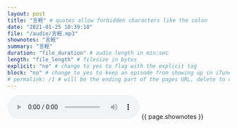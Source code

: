```yaml
---
layout: post
title: "言輕" # quotes allow forbidden characters like the colon
date: "2021-01-25 10:39:10"
file: "/audio/言輕.mp3"
shownotes: "言輕"
summary: "言輕"
duration: "file_duration" # audio length in min:sec
length: "file_length" # filesize in bytes
explicit: "no" # change to yes to flag with the explicit tag
block: "no" # change to yes to keep an episode from showing up in iTunes
# permalink: /1 # will be the ending part of the pages URL, delete to default to the title
---
```


<audio controls>
<source src="{{site.url}}{{site.baseurl}}{{ page.file }}" type="audio/x-mp3">
Your browser does not support the audio element.
</audio>
{{ page.shownotes }}
